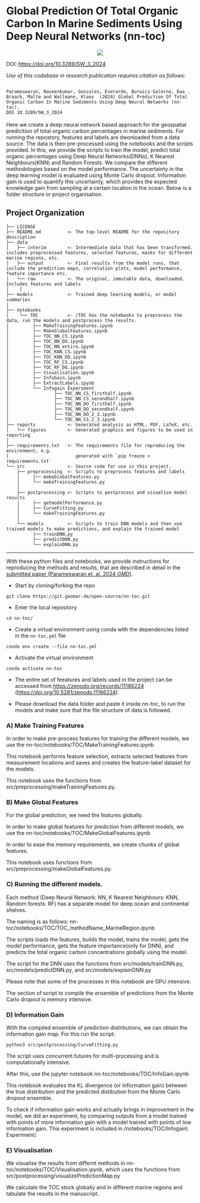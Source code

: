 

# Global Prediction Of Total Organic Carbon In Marine Sediments Using Deep Neural Networks (nn-toc)
<p align="center">
<img align="center" src="reports/figures/f03.png">
</p>

DOI: https://doi.org/10.3289/SW_3_2024

*Use of this codebase in research publication requires citation as follows:*

<code>
Parameswaran, Naveenkumar, Gonzales, Everardo, Burwicz-Galerne, Ewa , Braack, Malte and Wallmann, Klaus  (2024) Global Prediction Of Total Organic Carbon In Marine Sediments Using Deep Neural Networks (nn-toc).
DOI 10.3289/SW_3_2024
</code>

<br>
Here we create a deep neural network based approach for the geospatial predicition of total organic carbon percentages in marine sediments. For running the 
repostory, features and labels are dwonloaded from a data source. The data is then pre-processed using the notebooks and the scripts provided. In this, we 
provide the scripts to train the model, predict total organic percentages using Deep Neural Networks(DNNs), K Nearest Neighbours(KNN) and Random Forests. 
We compare the different methodologies based on the model performance. The uncertainty in the deep learning model is evaluated using Monte Carlo dropout. 
Information gain is used to quantify this uncertainty, which provides the expected knowledge gain from sampling at a certain location in the ocean. Below is
a folder structure or project organisation.  

Project Organization
------------

    ├── LICENSE
    ├── README.md          <- The top-level README for the repository description
    ├── data
    │   ├── interim        <- Intermediate data that has been transformed. includes preprocessed features, selected features, masks for different marine regions, etc.
    │   ├── output         <- Final results from the model runs, that include the prediction maps, correlation plots, model performance, feature importance etc.
    │   └── raw            <- The original, immutable data, downloaded. Includes features and labels
    │    │
    ├── models             <- Trained deep learning models, or model summaries
    │
    ├── notebooks          
    │    └── TOC           <- /TOC has the notebooks to preprocess the data, run the models and postprocess the results.
    │         ├── MakeTrainingFeatures.ipynb
    │         ├── MakeGlobalFeatures.ipynb 
    │         ├── TOC_NN_CS.ipynb
    │         ├── TOC_NN_DO.ipynb
    │         ├── TOC_NN_entire.ipynb    
    │         ├── TOC_KNN_CS.ipynb
    │         ├── TOC_KNN_DO.ipynb
    │         ├── TOC_RF_CS.ipynb
    │         ├── TOC_RF_DO.ipynb
    │         ├── Visualisation.ipynb    
    │         ├── InfoGain.ipynb
    │         ├── ExtractLabels.ipynb   
    │         └── Infogain Experiment
    │                 ├── TOC_NN_CS_firsthalf.ipynb
    │                 ├── TOC_NN_CS_secondhalf.ipynb
    │                 ├── TOC_NN_DO_firsthalf.ipynb
    │                 ├── TOC_NN_DO_secondhalf.ipynb
    │                 ├── TOC_NN_DO_2_3.ipynb
    │                 └── TOC_NN_CS_2_3.ipynb
    ├── reports            <- Generated analysis as HTML, PDF, LaTeX, etc.
    │   └── figures        <- Generated graphics and figures to be used in reporting
    │
    ├── requirements.txt   <- The requirements file for reproducing the environment, e.g.
    │                         generated with `pip freeze > requirements.txt`
    └── src                <- Source code for use in this project.
        ├── preprocessing  <- Scripts to preprocess features and labels
        │     ├── makeGlobalFeatures.py
        │     └── makeTrainingFeatures.py
        │
        ├── postprocessing <- Scripts to postprocess and visualise model results
        │     ├── getmodelPerformance.py
        │     ├── CurveFitting.py
        │     └── makeTrainingFeatures.py
        │
        └── models         <- Scripts to train DNN models and then use trained models to make predictions, and explain the trained model
              ├── trainDNN,py
              ├── predictDNN.py
              └── explainDNN.py              



--------
With these python files and notebooks, we provide instructions for reproducing the methods and results, that are described in detail in the [submitted paper (Parameswaran et. al. 2024 _GMD_)](https://www.egucopernicus.com/xxxxxxx).

* Start by cloning/forking the repo
``` 
git clone https://git.geomar.de/open-source/nn-toc.git
```

* Enter the local repository

```
cd nn-toc/
```

* Create a virtual environment using conda with the dependencies listed in the `nn-toc.yml` file

```
conda env create --file nn-toc.yml
```

* Activate the virtual environment

```
conda activate nn-toc
```



* The entire set of feeatures and labels used in the project can be accessed from https://zenodo.org/records/11186224 (https://doi.org/10.5281/zenodo.11186224). 


* Please download the data folder and paste it inside nn-toc, to run the models and make sure that the file structure of data is followed.




### A)  Make Training Features
In order to make pre-process features for training the different models, we use the nn-toc/notebooks/TOC/MakeTrainingFeatures.ipynb

This notebook performs feature selection, extracts selected features from measurement locations and saves and creates the feature-label dataset for the models. 

This notebook uses the functions from src/preprocessing/makeTrainingFeatures.py.



### B)  Make Global Features

For the global prediction, we need the features globally.

In order to make global features for prediction from different models, we use the nn-toc/notebooks/TOC/MakeGlobalFeatures.ipynb

In order to ease the memory requirements, we create chunks of global features.

This notebook uses functions from src/preprocessing/makeGlobalFeatures.py.


### C)  Running the different models.

Each method (Deep Neural Network: NN, K Nearest Neighbours: KNN, Random forests: RF) has a separate model for deep ocean and continental shelves. 

The naming is as follows: nn-toc/notebooks/TOC/TOC_methodName_MarineRegion.ipynb

The scripts loads the features, builds the model, trains the model, gets the model performance, gets the feature importance(only for DNN), and predicts 
the total organic carbon concentrations globally using the model.

The script for the DNN uses the functions from src/models/trainDNN.py, src/models/predictDNN.py, and src/models/explainDNN.py

Please note that some of the processes in this notebook are GPU intensive.

The section of script to compile the ensemble of predictions from the Monte Carlo dropout is memory intensive.

### D)  Information Gain 

With the compiled ensemble of prediction distirbutions, we can obtain the information gain map. For this run the script:

```
python3 src/postprocessing/CurveFitting.py
```

The script uses concurrent.futures for multi-processing and is computationally intensive.

After this, use the jupyter notebook nn-toc/notebooks/TOC/InfoGain.ipynb

This notebook evaluates the KL divergence (or Information gain) between the true distribution and the predicted distibution from the Monte Carlo dropout ensemble. 

To check if information gain works and actually brings in improvement in the model, we did an experiment, by comparing outputs from a model trained with points of more information gain with a model trained with points of low information gain. This experiment is included in /notebooks/TOC/Infogain\ Experiment/.



### E)  Visualisation

We visualise the results from differnt methods in nn-toc/notebooks/TOC/Visualisation.ipynb, which uses the functions from src/postprocessing/visualizePredictionMap.py

We calculate the TOC stock globally and in different marine regions and tabulate the results in the manuscript.
